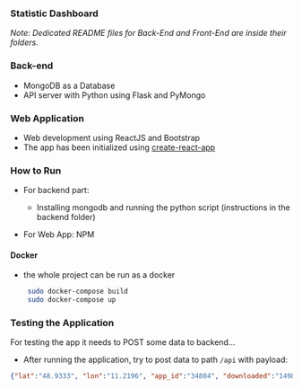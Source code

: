 ### Statistic Dashboard

*Note: Dedicated README files for Back-End and Front-End are inside their folders.*

### Back-end

- MongoDB as a Database
- API server with Python using Flask and PyMongo

### Web Application

- Web development using ReactJS and Bootstrap
- The app has been initialized using [create-react-app](https://github.com/facebookincubator/create-react-app)


### How to Run
- For backend part:
    - Installing mongodb and running the python script (instructions in the backend folder)

- For Web App: NPM

#### Docker
- the whole project can be run as a docker
    ```bash
     sudo docker-compose build
     sudo docker-compose up
    ```

### Testing the Application

For testing the app it needs to POST some data to backend...
- After running the application, try to post data to path ```/api``` with payload:
```json
{"lat":"48.9333", "lon":"11.2196", "app_id":"34804", "downloaded":"1498547898"}

```
